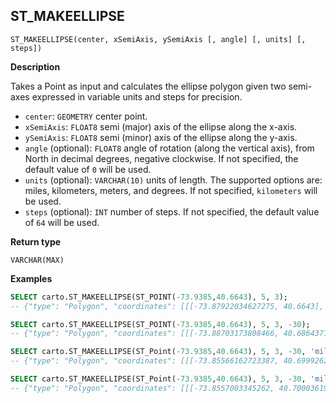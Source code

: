 ## ST_MAKEELLIPSE

```sql:signature
ST_MAKEELLIPSE(center, xSemiAxis, ySemiAxis [, angle] [, units] [, steps])
```

**Description**

Takes a Point as input and calculates the ellipse polygon given two semi-axes expressed in variable units and steps for precision.

* `center`: `GEOMETRY` center point.
* `xSemiAxis`: `FLOAT8` semi (major) axis of the ellipse along the x-axis.
* `ySemiAxis`: `FLOAT8` semi (minor) axis of the ellipse along the y-axis.
* `angle` (optional): `FLOAT8` angle of rotation (along the vertical axis), from North in decimal degrees, negative clockwise. If not specified, the default value of `0` will be used.
* `units` (optional): `VARCHAR(10)` units of length. The supported options are: miles, kilometers, meters, and degrees. If not specified, `kilometers` will be used.
* `steps` (optional): `INT` number of steps. If not specified, the default value of `64` will be used.

**Return type**

`VARCHAR(MAX)`

**Examples**

```sql
SELECT carto.ST_MAKEELLIPSE(ST_POINT(-73.9385,40.6643), 5, 3);
-- {"type": "Polygon", "coordinates": [[[-73.87922034627275, 40.6643], [-73.88056149301754, 40.67000644486112], ...
```

```sql
SELECT carto.ST_MAKEELLIPSE(ST_POINT(-73.9385,40.6643), 5, 3, -30);
-- {"type": "Polygon", "coordinates": [[[-73.88703173808466, 40.68643711664552], [-73.89195608204625, 40.69086946050236], ...
```

```sql
SELECT carto.ST_MAKEELLIPSE(ST_Point(-73.9385,40.6643), 5, 3, -30, 'miles');
-- {"type": "Polygon", "coordinates": [[[-73.85566162723387, 40.69992623586439], [-73.86358797643032, 40.707058494394765], ...
```

```sql
SELECT carto.ST_MAKEELLIPSE(ST_Point(-73.9385,40.6643), 5, 3, -30, 'miles', 80);
-- {"type": "Polygon", "coordinates": [[[-73.8557003345262, 40.70003619338248], [-73.86178810440265, 40.705912341919415], ...
```
